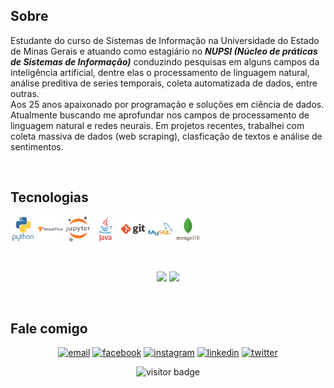 <h2>Sobre</h2>
<p>
   Estudante do curso de Sistemas de Informação na Universidade do Estado de Minas Gerais e atuando como estagiário no <b><i>NUPSI (Núcleo de práticas de Sistemas de Informação)</i></b> conduzindo pesquisas em alguns campos da inteligência artificial, dentre elas o processamento de linguagem natural, análise preditiva de series temporais, coleta automatizada de dados, entre outras. 
   <br>
   Aos 25 anos apaixonado por programação e soluções em ciência de dados. Atualmente buscando me aprofundar nos campos de processamento de linguagem natural e redes neurais. Em projetos recentes, trabalhei com coleta massiva de dados (web scraping), clasficação de textos e análise de sentimentos. 
</p>

<br>

<h2>Tecnologias</h2>

<p>
<code><img height="40" src="https://github.com/devicons/devicon/blob/master/icons/python/python-original-wordmark.svg"></code>
<code><img height="40" src="https://github.com/devicons/devicon/blob/master/icons/tensorflow/tensorflow-original-wordmark.svg"></code>
<code><img height="40" src="https://github.com/devicons/devicon/blob/master/icons/jupyter/jupyter-original-wordmark.svg"></code>
<code><img height="40" src="https://github.com/devicons/devicon/blob/master/icons/java/java-original-wordmark.svg"></code>
<code><img height="40" src="https://github.com/devicons/devicon/blob/master/icons/git/git-original-wordmark.svg"></code>
<code><img height="40" src="https://github.com/devicons/devicon/blob/master/icons/mysql/mysql-original-wordmark.svg"></code>
<code><img height="40" src="https://github.com/devicons/devicon/blob/master/icons/mongodb/mongodb-original-wordmark.svg"></code>
</p>

<br>

<p align = "center">
  <img src = "https://github-readme-stats.vercel.app/api?username=luixmartins&show_icons=true&theme=bear" width = 400>
  <img src = "https://github-readme-streak-stats.herokuapp.com?user=luixmartins&theme=dark&hide_border=true" width = 400>
</p>

<br>

<h2>Fale comigo</h2>

<p align="center">
   <a href="mailto:luizmartins.uemg@gmail.com"><img src="https://img.icons8.com/color/96/000000/gmail.png" width=80 alt="email"/></a>
   <a href="https://www.facebook.com/luizhenriqued.martins/"><img src="https://img.icons8.com/color/96/000000/facebook.png" width=80  alt="facebook"/></a>
   <a href="https://www.instagram.com/luixmartins"><img src="https://img.icons8.com/color/96/000000/instagram-new.png" width=80  alt="instagram"/></a>
   <a href="https://www.linkedin.com/in/luiz-henrique-dutra-martins-a31713193/"><img src="https://img.icons8.com/color/96/000000/linkedin.png" width=80  alt="linkedin"/></a>
   <a href="https://twitter.com/luixmartinz"><img src="https://img.icons8.com/color/96/000000/twitter.png" width=80 alt="twitter"/></a>
</p>

<p  align="center">
  <img src="https://komarev.com/ghpvc/?username=luixmartins&color=7159c0&style=flat-square" alt="visitor badge" width = 100/>
</p>
